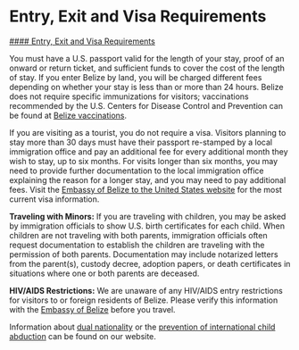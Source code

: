 # Entry, Exit and Visa Requirements

[#### Entry, Exit and Visa Requirements](javascript:void(0); "Entry, Exit and Visa Requirements")

You must have a U.S. passport valid for the length of your stay, proof of an onward or return ticket, and sufficient funds to cover the cost of the length of stay. If you enter Belize by land, you will be charged different fees depending on whether your stay is less than or more than 24 hours. Belize does not require specific immunizations for visitors; vaccinations recommended by the U.S. Centers for Disease Control and Prevention can be found at [Belize vaccinations](https://wwwnc.cdc.gov/travel/destinations/list).

If you are visiting as a tourist, you do not require a visa. Visitors planning to stay more than 30 days must have their passport re-stamped by a local immigration office and pay an additional fee for every additional month they wish to stay, up to six months. For visits longer than six months, you may need to provide further documentation to the local immigration office explaining the reason for a longer stay, and you may need to pay additional fees. Visit the [Embassy of Belize to the United States website](https://www.belizeembassyusa.mfa.gov.bz/) for the most current visa information.

**Traveling with Minors:** If you are traveling with children, you may be asked by immigration officials to show U.S. birth certificates for each child. When children are not traveling with both parents, immigration officials often request documentation to establish the children are traveling with the permission of both parents. Documentation may include notarized letters from the parent(s), custody decree, adoption papers, or death certificates in situations where one or both parents are deceased.

**HIV/AIDS Restrictions:** We are unaware of any HIV/AIDS entry restrictions for visitors to or foreign residents of Belize. Please verify this information with the [Embassy of Belize](https://www.belizeembassyusa.mfa.gov.bz/) before you travel.

Information about [dual nationality](https://travel.state.gov/content/travel/en/international-travel/before-you-go/travelers-with-special-considerations/Dual-Nationality-Travelers.html) or the [prevention of international child abduction](https://travel.state.gov/content/childabduction/en/preventing.html "http://travel.state.gov/family/abduction/abduction_580.html") can be found on our website.